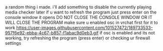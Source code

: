 a random thing i made.
i'll add something to disable the currently playing media checker later
if u want to refresh the program just press enter on the console window it opens
DO NOT CLOSE THE CONSOLE WINDOW OR IT WILL CLOSE THE PROGRAM
make sure u enabled osc in vrchat first for it to work https://user-images.githubusercontent.com/101527472/189733533-957f6e92-ebba-4c67-b857-f1abac9d0eb3.gif
if osc is enabled and its not working, try refreshing the program (press enter) or checking ur firewall settings
